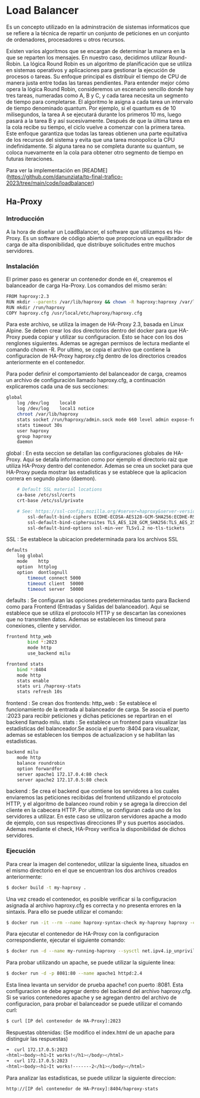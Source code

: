 # Load Balancer

Es un concepto utilizado en la adminstración de sistemas informaticos que se refiere a la técnica de
repartir un conjunto de peticiones en un conjunto de ordenadores, procesadores u otros recursos.

Existen varios algoritmos que se encargan de determinar la manera en la que se reparten los mensajes.
En nuestro caso, decidimos utilizar Round-Robin. 
La lógica Round Robin es un algoritmo de planificación que se utiliza en sistemas operativos y aplicaciones
para gestionar la ejecución de procesos o tareas. Su enfoque principal es distribuir el tiempo de CPU de manera 
justa entre todas las tareas pendientes. Para entender mejor cómo opera la lógica Round Robin, consideremos 
un escenario sencillo donde hay tres tareas, numeradas como A, B y C, y cada tarea necesita un segmento de 
tiempo para completarse. El algoritmo le asigna a cada tarea un intervalo de tiempo denominado quantum. 
Por ejemplo, si el quantum es de 10 milisegundos, la tarea A se ejecutará durante los primeros 10 ms, luego pasará 
a la tarea B y así sucesivamente. Después de que la última tarea en la cola recibe su tiempo, el ciclo 
vuelve a comenzar con la primera tarea.
Este enfoque garantiza que todas las tareas obtienen una parte equitativa de los recursos del sistema y evita 
que una tarea monopolice la CPU indefinidamente. Si alguna tarea no se completa durante su quantum, se coloca 
nuevamente en la cola para obtener otro segmento de tiempo en futuras iteraciones.


Para ver la implementación en [README] (https://github.com/danunziata/tp-final-trafico-2023/tree/main/code/loadbalancer)
## Ha-Proxy

### Introducción

A la hora de diseñar un LoadBalancer, el software que utilizamos es Ha-Proxy. Es un software de código 
abierto que proporciona un equilibrador de carga de alta disponibilidad, que distribuye solicitudes entre
muchos servidores. 

### Instalación

El primer paso es generar un contenedor donde en él, crearemos el balanceador de carga Ha-Proxy. Los comandos del mismo serán:
```bash
FROM haproxy:2.3  
RUN mkdir --parents /var/lib/haproxy && chown -R haproxy:haproxy /var/lib/haproxy  
RUN mkdir /run/haproxy  
COPY haproxy.cfg /usr/local/etc/haproxy/haproxy.cfg  
```
Para este archivo, se utiliza la imagen de HA-Proxy 2.3, basada en Linux Alpine.
Se deben crear los dos directorios dentro del docker para que HA-Proxy pueda copiar y utilizar su configuracion. 
Esto se hace con los dos renglones siguientes. Ademas se agregan permisos de lectura mediante el comando chown -R. 
Por ultimo, se copia el archivo que contiene la configuracion de HA-Proxy haproxy.cfg dentro de los directorios
creados anteriormente en el contenedor.

Para poder definir el comportamiento del balanceador de carga, creamos un archivo de configuración llamado haproxy.cfg, 
a continuación explicaremos cada una de sus secciones:
```bash 
global
    log /dev/log	local0
    log /dev/log	local1 notice
    chroot /var/lib/haproxy
    stats socket /run/haproxy/admin.sock mode 660 level admin expose-fd listeners
    stats timeout 30s
    user haproxy
    group haproxy
    daemon
```
global : En esta seccion se detallan las configuraciones globales de HA-Proxy. Aqui se detalla informacion como 
por ejemplo el directorio raiz que utiliza HA-Proxy dentro del contenedor. Ademas se crea un socket para que 
HA-Proxy pueda mostrar las estadisticas y se establece que la aplicacion correra en segundo plano (daemon).

```bash 
    # Default SSL material locations
    ca-base /etc/ssl/certs
    crt-base /etc/ssl/private

    # See: https://ssl-config.mozilla.org/#server=haproxy&server-version=2.0.3&config=intermediate
        ssl-default-bind-ciphers ECDHE-ECDSA-AES128-GCM-SHA256:ECDHE-RSA-AES128-GCM-SHA256:ECDHE-ECDSA-AES256-GCM-SHA384:ECDHE-RSA-AES256-GCM-SHA384:ECDHE-ECDSA-CHACHA20-POLY1305:ECDHE-RSA-CHACHA20-POLY1305:DHE-RSA-AES128-GCM-SHA256:DHE-RSA-AES256-GCM-SHA384
        ssl-default-bind-ciphersuites TLS_AES_128_GCM_SHA256:TLS_AES_256_GCM_SHA384:TLS_CHACHA20_POLY1305_SHA256
        ssl-default-bind-options ssl-min-ver TLSv1.2 no-tls-tickets
```
SSL : Se establece la ubicacion predeterminada para los archivos SSL

```bash 
defaults
    log	global
    mode	http
    option	httplog
    option	dontlognull
        timeout connect 5000
        timeout client  50000
        timeout server  50000
```
defaults : Se configuran las opciones predeterminadas tanto para Backend como para Frontend (Entradas y Salidas del balanceador).
Aqui se establece que se utiliza el protocolo HTTP y se descartan las conexiones que no transmiten datos. Ademas se establecen 
los timeout para conexiones, cliente y servidor.

```bash 
frontend http_web
        bind *:2023
        mode http
        use_backend milu

frontend stats
    bind *:8404
    mode http
    stats enable
    stats uri /haproxy-stats  
    stats refresh 10s
```
frontend : Se crean dos frontends:
http_web : Se establece el funcionamiento de la entrada al balanceador de carga. Se asocia el puerto :2023 para recibir peticiones
y dichas peticiones se repartiran en el backend llamado milu.
stats : Se establece un frontend para visualizar las estadisticas del balanceador.Se asocia el puerto :8404 para visualizar, 
ademas se establecen los tiempos de actualizacion y se habilitan las estadisticas.

```bash 
backend milu
    mode http
    balance roundrobin
    option forwardfor
    server apache1 172.17.0.4:80 check
    server apache2 172.17.0.5:80 check
```
backend : Se crea el backend que contiene los servidores a los cuales enviaremos las peticiones recibidas del frontend utilizando 
el protocolo HTTP, y el algoritmo de balanceo round robin y se agrega la direccion del cliente en la cabecera HTTP. 
Por ultimo, se configuran cada uno de los servidores a utilizar. En este caso se utilizaron servidores apache a modo de ejemplo, 
con sus respectivas direcciones IP y sus puertos asociados. Ademas mediante el check, HA-Proxy verifica la disponibilidad de dichos servidores.

### Ejecución

Para crear la imagen del contenedor, utilizar la siguiente linea, situados en el mismo directorio en el que se encuentran los
dos archivos creados anteriormente:
```bash
$ docker build -t my-haproxy .
```
Una vez creado el contenedor, es posible verificar si la configuracion asignada al archivo haproxy.cfg es correcta y no presenta errores 
en la sintaxis. Para ello se puede utilizar el comando:
```bash 
$ docker run -it --rm --name haproxy-syntax-check my-haproxy haproxy -c -f /usr/local/etc/haproxy/haproxy.cfg
```
Para ejecutar el contenedor de HA-Proxy con la configuracion correspondiente, ejecutar el siguiente comando:
```bash 
$ docker run -d --name my-running-haproxy --sysctl net.ipv4.ip_unprivileged_port_start=0 my-haproxy
```
Para probar utilizando un apache, se puede utilizar la siguiente linea:
```bash
$ docker run -d -p 8081:80 --name apache1 httpd:2.4
```
Esta linea levanta un servidor de prueba apache1 con puerto :8081. Esta configuracion se debe agregar dentro del backend del archivo haproxy.cfg.
Si se varios contenedores apache y se agregan dentro del archivo de configuracion, para probar el balanceador se puede utilizar el comando curl:

```bash
$ curl [IP del contenedor de HA-Proxy]:2023
```
Respuestas obtenidas: (Se modifico el index.html de un apache para distinguir las respuestas)
```bash
➜  curl 172.17.0.5:2023
<html><body><h1>It works!</h1></body></html>
➜  curl 172.17.0.5:2023
<html><body><h1>It works!-------2</h1></body></html>
```
Para analizar las estadisticas, se puede utilizar la siguiente direccion:
```bash
http://[IP del contenedor de HA-Proxy]:8404/haproxy-stats
``````